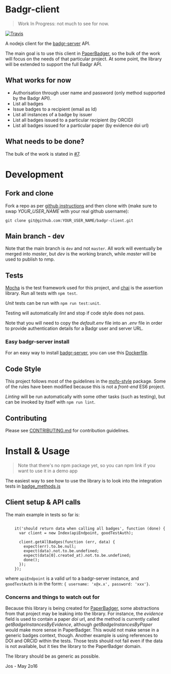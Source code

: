 # Badgr-client

> Work In Progress: not much to see for now.

[![Travis](https://img.shields.io/travis/mozillascience/badgr-client.svg?maxAge=2592000?style=flat-square)](https://travis-ci.org/mozillascience/badgr-client)

A nodejs client for the [badgr-server](https://github.com/concentricsky/badgr-server) API.

The main goal is to use this client in [PaperBadger](https://github.com/mozillascience/PaperBadger/), so the bulk of the
work will focus on the needs of that particular project. At some point, the library will be extended to support the full Badgr API.

## What works for now
  - Authorisation through user name and password (only method supported by the Badgr API).
  - List all badges
  - Issue badges to a recipient (email as Id)
  - List all instances of a badge by issuer
  - List all badges issued to a particular recipient (by ORCID)
  - List all badges issued for a particular paper (by evidence doi url)

## What needs to be done?
The bulk of the work is stated in [#7](https://github.com/mozillascience/badgr-client/issues/7).


# Development

## Fork and clone

Fork a repo as per [github instructions](https://help.github.com/articles/fork-a-repo/) and then clone with
 (make sure to swap _YOUR_USER_NAME_ with your real github username):

`git clone git@github.com:YOUR_USER_NAME/badgr-client.git`


## Main branch - dev
Note that the main branch is `dev` and not `master`. All work will eventually be merged into _master_, but _dev_ is the
working branch, while _master_ will be used to publish to nmp.

## Tests
[Mocha](https://mochajs.org/) is the test framework used for this project, and [chai](http://chaijs.com/api/bdd/) is the assertion library.
Run all tests with `npm test`.

_Unit_ tests can be run with `npm run test:unit`.

Testing will automatically _lint_ and stop if code style does not pass.

Note that you will need to copy the _default.env_ file into an _.env_ file in order to provide authentication details for a Badgr user and server URL.

### Easy badgr-server install
For an easy way to install [badgr-server](https://github.com/concentricsky/badgr-server), you can use this [Dockerfile](https://github.com/josmas/local-badgr-server).

## Code Style
This project follows most of the guidelines in the [mofo-style](https://github.com/MozillaFoundation/mofo-style) package.
Some of the rules have been modified because this is not a _front-end_ ES6 project.

_Linting_ will be run automatically with some other tasks (such as testing), but can be invoked by itself with `npm run lint`.

## Contributing

Please see [CONTRIBUTING.md](CONTRIBUTING.md) for contribution guidelines.

# Install & Usage

> Note that there's no npm package yet, so you can npm link if you want to use it in a demo app

The easiest way to see how to use the library is to look into the integration tests in
[badge_methods.js](https://github.com/mozillascience/badgr-client/blob/dev/test/integration/badge_methods.js)

## Client setup & API calls

The main example in tests so far is:

```

    it('should return data when calling all badges', function (done) {
      var client = new Index(apiEndpoint, goodTestAuth);

      client.getAllBadges(function (err, data) {
        expect(err).to.be.null;
        expect(data).not.to.be.undefined;
        expect(data[0].created_at).not.to.be.undefined;
        done();
      });
    });

```

where `apiEndpoint` is a valid url to a badgr-server instance, and `goodTestAuth` is in the form: `{ username: 'x@x.x', password: 'xxx'}`.

### Concerns and things to watch out for
Because this library is being created for [PaperBadger](https://github.com/mozillascience/PaperBadger/), some
abstractions from that project may be leaking into the library. For instance, the _evidence_ field is used to contain a
paper _doi_ url, and the method is currently called _getBadgeInstancesByEvidence_, although _getBadgeInstancesByPaper_
would make more sense in PaperBadger. This would not make sense in a generic badges context, though. Another example
is using references to DOI and ORCID within the tests. Those tests should not fail even
if the data is not available, but it ties the library to the PaperBadger domain.

The library should be as generic as possible.

Jos - May 2o16
